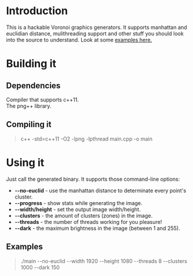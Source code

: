 # Introduction
This is a hackable Voronoi graphics generators. It supports manhattan and euclidian distance, mulithreading support and other stuff you should look into the source to understand. Look at some [examples here.](http://imgur.com/gallery/pdzu4)  

# Building it
## Dependencies
Compiler that supports c++11.  
The png++ library.  

## Compiling it
> c++ -std=c++11 -O2 -lpng -lpthread main.cpp -o main

# Using it
Just call the generated binary. It supports those command-line options:  
 * **--no-euclid** - use the manhattan distance to determinate every point's cluster.  
 * **--progress** - show stats while generating the image.  
 * **--width/height** - set the output image width/height.
 * **--clusters** - the amount of clusters (zones) in the image.
 * **--threads** - the number of threads working for you pleasure!
 * **--dark** - the maximum brightness in the image (between 1 and 255).

## Examples
> ./main --no-euclid --width 1920 --height 1080 --threads 8 --clusters 1000 --dark 150
